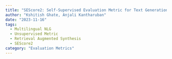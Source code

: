 ```yaml
---
title: "SEScore2: Self-Supervised Evaluation Metric for Text Generation"
author: "Kshitish Ghate, Anjali Kantharuban"
date: "2023-11-16"
tags:
  - Multilingual NLG
  - Unsupervised Metric
  - Retrieval Augmented Synthesis
  - SEScore2
category: "Evaluation Metrics"
---
```


